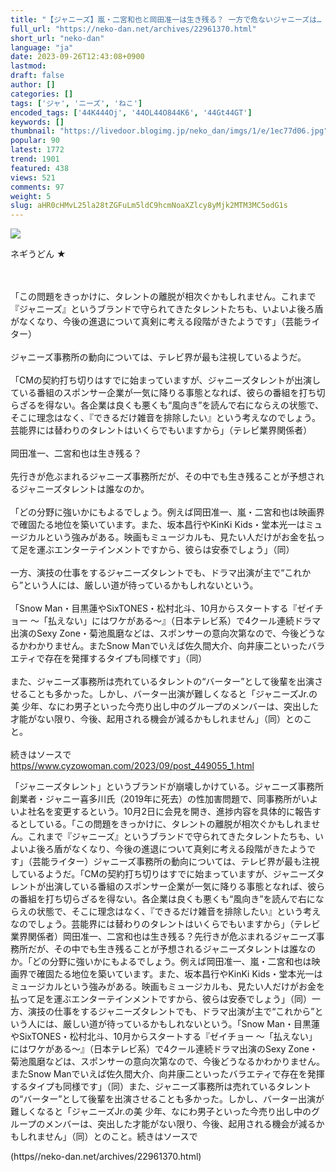 ```yaml
---
title: "【ジャニーズ】嵐・二宮和也と岡田准一は生き残る？ 一方で危ないジャニーズは… "
full_url: "https://neko-dan.net/archives/22961370.html"
short_url: "neko-dan"
language: "ja"
date: 2023-09-26T12:43:08+0900
lastmod: 
draft: false
author: []
categories: []
tags: ['ジャ', 'ニーズ', 'ねこ']
encoded_tags: ['44K444Oj', '44OL44O844K6', '44Gt44GT']
keywords: []
thumbnail: "https://livedoor.blogimg.jp/neko_dan/imgs/1/e/1ec77d06.jpg"
popular: 90
latest: 1772
trend: 1901
featured: 438
views: 521
comments: 97
weight: 5
slug: aHR0cHMvL25la28tZGFuLm5ldC9hcmNoaXZlcy8yMjk2MTM3MC5odG1s
---
```


![](https://livedoor.blogimg.jp/neko_dan/imgs/1/e/1ec77d06.jpg)

<div><p>ネギうどん ★ </p><br> <br> 「この問題をきっかけに、タレントの離脱が相次ぐかもしれません。これまで『ジャニーズ』というブランドで守られてきたタレントたちも、いよいよ後ろ盾がなくなり、今後の進退について真剣に考える段階がきたようです」（芸能ライター） <br> <br> ジャニーズ事務所の動向については、テレビ界が最も注視しているようだ。 <br> <br> 「CMの契約打ち切りはすでに始まっていますが、ジャニーズタレントが出演している番組のスポンサー企業が一気に降りる事態となれば、彼らの番組を打ち切らざるを得ない。各企業は良くも悪くも“風向き”を読んで右にならえの状態で、そこに理念はなく、『できるだけ雑音を排除したい』という考えなのでしょう。芸能界には替わりのタレントはいくらでもいますから」（テレビ業界関係者） <br> <br> 岡田准一、二宮和也は生き残る？ <br> <br> 先行きが危ぶまれるジャニーズ事務所だが、その中でも生き残ることが予想されるジャニーズタレントは誰なのか。 <br> <br> 「どの分野に強いかにもよるでしょう。例えば岡田准一、嵐・二宮和也は映画界で確固たる地位を築いています。また、坂本昌行やKinKi Kids・堂本光一はミュージカルという強みがある。映画もミュージカルも、見たい人だけがお金を払って足を運ぶエンターテインメントですから、彼らは安泰でしょう」（同） <br> <br> 一方、演技の仕事をするジャニーズタレントでも、ドラマ出演が主で“これから”という人には、厳しい道が待っているかもしれないという。 <br> <br> 「Snow Man・目黒蓮やSixTONES・松村北斗、10月からスタートする『ゼイチョー ～「払えない」にはワケがある～』（日本テレビ系）で4クール連続ドラマ出演のSexy Zone・菊池風磨などは、スポンサーの意向次第なので、今後どうなるかわかりません。またSnow Manでいえば佐久間大介、向井康二といったバラエティで存在を発揮するタイプも同様です」（同） <br> <br> また、ジャニーズ事務所は売れているタレントの“バーター”として後輩を出演させることも多かった。しかし、バーター出演が難しくなると「ジャニーズJr.の美 少年、なにわ男子といった今売り出し中のグループのメンバーは、突出した才能がない限り、今後、起用される機会が減るかもしれません」（同）とのこと。 <br> <br> 続きはソースで <br> <a target='_blank' href='https//www.cyzowoman.com/2023/09/post_449055_1.html'>https//www.cyzowoman.com/2023/09/post_449055_1.html</a> <p>「ジャニーズタレント」というブランドが崩壊しかけている。ジャニーズ事務所創業者・ジャニー喜多川氏（2019年に死去）の性加害問題で、同事務所がいよいよ社名を変更するという。10月2日に会見を開き、進捗内容を具体的に報告するとしている。「この問題をきっかけに、タレントの離脱が相次ぐかもしれません。これまで『ジャニーズ』というブランドで守られてきたタレントたちも、いよいよ後ろ盾がなくなり、今後の進退について真剣に考える段階がきたようです」（芸能ライター）ジャニーズ事務所の動向については、テレビ界が最も注視しているようだ。「CMの契約打ち切りはすでに始まっていますが、ジャニーズタレントが出演している番組のスポンサー企業が一気に降りる事態となれば、彼らの番組を打ち切らざるを得ない。各企業は良くも悪くも“風向き”を読んで右にならえの状態で、そこに理念はなく、『できるだけ雑音を排除したい』という考えなのでしょう。芸能界には替わりのタレントはいくらでもいますから」（テレビ業界関係者）岡田准一、二宮和也は生き残る？先行きが危ぶまれるジャニーズ事務所だが、その中でも生き残ることが予想されるジャニーズタレントは誰なのか。「どの分野に強いかにもよるでしょう。例えば岡田准一、嵐・二宮和也は映画界で確固たる地位を築いています。また、坂本昌行やKinKi Kids・堂本光一はミュージカルという強みがある。映画もミュージカルも、見たい人だけがお金を払って足を運ぶエンターテインメントですから、彼らは安泰でしょう」（同）一方、演技の仕事をするジャニーズタレントでも、ドラマ出演が主で“これから”という人には、厳しい道が待っているかもしれないという。「Snow Man・目黒蓮やSixTONES・松村北斗、10月からスタートする『ゼイチョー ～「払えない」にはワケがある～』（日本テレビ系）で4クール連続ドラマ出演のSexy Zone・菊池風磨などは、スポンサーの意向次第なので、今後どうなるかわかりません。またSnow Manでいえば佐久間大介、向井康二といったバラエティで存在を発揮するタイプも同様です」（同）また、ジャニーズ事務所は売れているタレントの“バーター”として後輩を出演させることも多かった。しかし、バーター出演が難しくなると「ジャニーズJr.の美 少年、なにわ男子といった今売り出し中のグループのメンバーは、突出した才能がない限り、今後、起用される機会が減るかもしれません」（同）とのこと。続きはソースで</p></div>

(https//neko-dan.net/archives/22961370.html)
